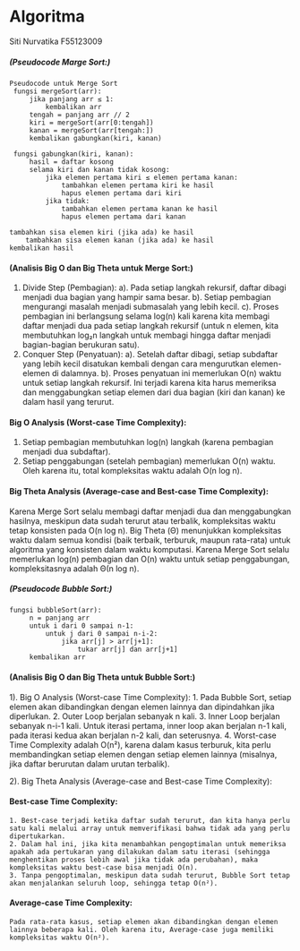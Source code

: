 # Algoritma 

Siti Nurvatika
F55123009
##### (Pseudocode Marge Sort:)
```
Pseudocode untuk Merge Sort
 fungsi mergeSort(arr):
     jika panjang arr ≤ 1:
         kembalikan arr
     tengah = panjang arr // 2
     kiri = mergeSort(arr[0:tengah])
     kanan = mergeSort(arr[tengah:])
     kembalikan gabungkan(kiri, kanan)

 fungsi gabungkan(kiri, kanan):
     hasil = daftar kosong
     selama kiri dan kanan tidak kosong:
         jika elemen pertama kiri ≤ elemen pertama kanan:
             tambahkan elemen pertama kiri ke hasil
             hapus elemen pertama dari kiri
         jika tidak:
             tambahkan elemen pertama kanan ke hasil
             hapus elemen pertama dari kanan

tambahkan sisa elemen kiri (jika ada) ke hasil
    tambahkan sisa elemen kanan (jika ada) ke hasil
kembalikan hasil
```
#### (Analisis Big O dan Big Theta untuk Merge Sort:)
1. Divide Step (Pembagian):
    a). Pada setiap langkah rekursif, daftar dibagi menjadi dua bagian yang hampir sama besar.
    b). Setiap pembagian mengurangi masalah menjadi submasalah yang lebih kecil.
    c). Proses pembagian ini berlangsung selama log(n) kali karena kita membagi daftar menjadi dua pada setiap langkah rekursif (untuk n elemen, kita membutuhkan log₂n langkah untuk membagi hingga daftar menjadi         bagian-bagian berukuran satu).
2. Conquer Step (Penyatuan):
    a). Setelah daftar dibagi, setiap subdaftar yang lebih kecil disatukan kembali dengan cara mengurutkan elemen-elemen di dalamnya.
    b). Proses penyatuan ini memerlukan O(n) waktu untuk setiap langkah rekursif. Ini terjadi karena kita harus memeriksa dan menggabungkan setiap elemen dari dua bagian (kiri dan kanan) ke dalam hasil yang              terurut.
#### Big O Analysis (Worst-case Time Complexity):
1. Setiap pembagian membutuhkan log(n) langkah (karena pembagian menjadi dua subdaftar).
2. Setiap penggabungan (setelah pembagian) memerlukan O(n) waktu.
    Oleh karena itu, total kompleksitas waktu adalah O(n log n).
#### Big Theta Analysis (Average-case and Best-case Time Complexity):
Karena Merge Sort selalu membagi daftar menjadi dua dan menggabungkan hasilnya, meskipun data sudah terurut atau terbalik, kompleksitas waktu tetap konsisten pada O(n log n).
Big Theta (Θ) menunjukkan kompleksitas waktu dalam semua kondisi (baik terbaik, terburuk, maupun rata-rata) untuk algoritma yang konsisten dalam waktu komputasi.
Karena Merge Sort selalu memerlukan log(n) pembagian dan O(n) waktu untuk setiap penggabungan, kompleksitasnya adalah Θ(n log n).

##### (Pseudocode Bubble Sort:)
```
fungsi bubbleSort(arr):
     n = panjang arr
     untuk i dari 0 sampai n-1:
         untuk j dari 0 sampai n-i-2:
             jika arr[j] > arr[j+1]:
                 tukar arr[j] dan arr[j+1]
     kembalikan arr
  ```
     
#### (Analisis Big O dan Big Theta untuk Bubble Sort:)
1). Big O Analysis (Worst-case Time Complexity):
    1. Pada Bubble Sort, setiap elemen akan dibandingkan dengan elemen lainnya dan dipindahkan jika diperlukan.
    2. Outer Loop berjalan sebanyak n kali.
    3. Inner Loop berjalan sebanyak n-i-1 kali. Untuk iterasi pertama, inner loop akan berjalan n-1 kali, pada iterasi kedua akan berjalan n-2 kali, dan seterusnya.
    4. Worst-case Time Complexity adalah O(n²), karena dalam kasus terburuk, kita perlu membandingkan setiap elemen dengan setiap elemen lainnya (misalnya, jika daftar berurutan dalam urutan terbalik).

2). Big Theta Analysis (Average-case and Best-case Time Complexity):
#### Best-case Time Complexity:
    1. Best-case terjadi ketika daftar sudah terurut, dan kita hanya perlu satu kali melalui array untuk memverifikasi bahwa tidak ada yang perlu dipertukarkan.
    2. Dalam hal ini, jika kita menambahkan pengoptimalan untuk memeriksa apakah ada pertukaran yang dilakukan dalam satu iterasi (sehingga menghentikan proses lebih awal jika tidak ada perubahan), maka         kompleksitas waktu best-case bisa menjadi O(n).
    3. Tanpa pengoptimalan, meskipun data sudah terurut, Bubble Sort tetap akan menjalankan seluruh loop, sehingga tetap O(n²).
#### Average-case Time Complexity:
    Pada rata-rata kasus, setiap elemen akan dibandingkan dengan elemen lainnya beberapa kali. Oleh karena itu, Average-case juga memiliki kompleksitas waktu O(n²).
